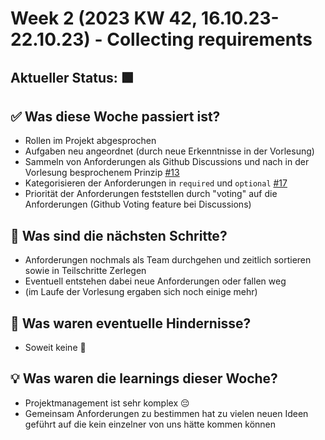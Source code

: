 # Week 2 (2023 KW 42, 16.10.23-22.10.23) - Collecting requirements

## Aktueller Status: 🟩

## ✅ Was diese Woche passiert ist?

- Rollen im Projekt abgesprochen
- Aufgaben neu angeordnet (durch neue Erkenntnisse in der Vorlesung)
- Sammeln von Anforderungen als Github Discussions und nach in der Vorlesung besprochenem Prinzip [#13](https://github.com/SE-TINF22B2/G5-DuoGradus/issues/13)
- Kategorisieren der Anforderungen in `required` und `optional` [#17](https://github.com/SE-TINF22B2/G5-DuoGradus/issues/17)
- Priorität der Anforderungen feststellen durch "voting" auf die Anforderungen (Github Voting feature bei Discussions)

## 👣 Was sind die nächsten Schritte?

- Anforderungen nochmals als Team durchgehen und zeitlich sortieren sowie in Teilschritte Zerlegen
- Eventuell entstehen dabei neue Anforderungen oder fallen weg
- (im Laufe der Vorlesung ergaben sich noch einige mehr)

## 🤺 Was waren eventuelle Hindernisse?

- Soweit keine 🎉

## 💡 Was waren die learnings dieser Woche?

- Projektmanagement ist sehr komplex 😔
- Gemeinsam Anforderungen zu bestimmen hat zu vielen neuen Ideen geführt auf die kein einzelner von uns hätte kommen können

